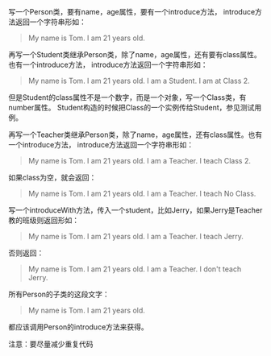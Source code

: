 写一个Person类，要有name，age属性，要有一个introduce方法，
introduce方法返回一个字符串形如：

>My name is Tom. I am 21 years old.

再写一个Student类继承Person类，除了name，age属性，还有要有class属性。也有一个introduce方法，
introduce方法返回一个字符串形如：

>My name is Tom. I am 21 years old. I am a Student. I am at Class 2.

但是Student的class属性不是一个数字，而是一个对象，写一个Class类，有number属性。
Student构造的时候把Class的一个实例传给Student，参见测试用例。

再写一个Teacher类继承Person类，除了name，age属性，还有class属性。也有一个introduce方法，
introduce方法返回一个字符串形如：

>My name is Tom. I am 21 years old. I am a Teacher. I teach Class 2.

如果class为空，就会返回：

>My name is Tom. I am 21 years old. I am a Teacher. I teach No Class.

写一个introduceWith方法，传入一个student，比如Jerry，如果Jerry是Teacher教的班级则返回形如：

>My name is Tom. I am 21 years old. I am a Teacher. I teach Jerry.

否则返回：

>My name is Tom. I am 21 years old. I am a Teacher. I don't teach Jerry.

所有Person的子类的这段文字：

>My name is Tom. I am 21 years old.

都应该调用Person的introduce方法来获得。

注意：要尽量减少重复代码
